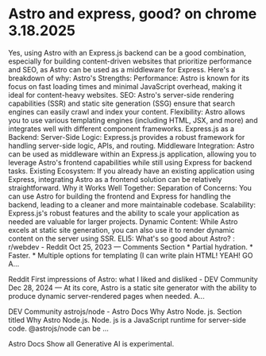 # Astro and express, good? on chrome 3.18.2025
Yes, using Astro with an Express.js backend can be a good combination, especially for building content-driven websites that prioritize performance and SEO, as Astro can be used as a middleware for Express. 
Here's a breakdown of why:
Astro's Strengths:
Performance: Astro is known for its focus on fast loading times and minimal JavaScript overhead, making it ideal for content-heavy websites. 
SEO: Astro's server-side rendering capabilities (SSR) and static site generation (SSG) ensure that search engines can easily crawl and index your content. 
Flexibility: Astro allows you to use various templating engines (including HTML, JSX, and more) and integrates well with different component frameworks. 
Express.js as a Backend:
Server-Side Logic: Express.js provides a robust framework for handling server-side logic, APIs, and routing. 
Middleware Integration: Astro can be used as middleware within an Express.js application, allowing you to leverage Astro's frontend capabilities while still using Express for backend tasks. 
Existing Ecosystem: If you already have an existing application using Express, integrating Astro as a frontend solution can be relatively straightforward. 
Why it Works Well Together:
Separation of Concerns: You can use Astro for building the frontend and Express for handling the backend, leading to a cleaner and more maintainable codebase. 
Scalability: Express.js's robust features and the ability to scale your application as needed are valuable for larger projects. 
Dynamic Content: While Astro excels at static site generation, you can also use it to render dynamic content on the server using SSR. 
ELI5: What's so good about Astro? : r/webdev - Reddit
Oct 25, 2023 — Comments Section * Partial hydration. * Faster. * Multiple options for templating (I can write plain HTML! YEAH! GO A...

Reddit
First impressions of Astro: what I liked and disliked - DEV Community
Dec 28, 2024 — At its core, Astro is a static site generator with the ability to produce dynamic server-rendered pages when needed. A...

DEV Community
astrojs/node - Astro Docs
Why Astro Node. js. Section titled Why Astro Node.js. Node. js is a JavaScript runtime for server-side code. @astrojs/node can be ...

Astro Docs
Show all
Generative AI is experimental.